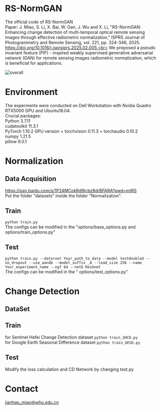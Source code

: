 # RS-NormGAN
The official code of RS-NormGAN<br>
Paper: J. Miao, S. Li, X. Bai, W. Gan, J. Wu and X. Li, "RS-NormGAN: Enhancing change detection of multi-temporal optical remote sensing images through effective radiometric normalization," ISPRS Journal of Photogrammetry and Remote Sensing, vol. 221, pp. 324-346, 2025. https://doi.org/10.1016/j.isprsjprs.2025.02.005.<br>
We proposed a pseudo invariant feature (PIF) - inspired weakly supervised generative adversarial network (GAN) for remote sensing images radiometric normalization, which is beneficial for applications.

![overall](https://github.com/user-attachments/assets/e90d37b3-ada9-40ba-96fa-919e57d2ed02)

# Environment
The experments were conducted on Dell Workstation with Nvidia Quadro RTX5000 GPU and Ubuntu18.04.<br>
Crucial packages:<br>
Python 3.7.11<br>
cudatoolkit 11.3.1<br>
PyTorch 1.10.2 GPU version + torchvision 0.11.3 + torchaudio 0.10.2 <br>
numpy 1.21.5 <br>
pillow 9.0.1 <br>
# Normalization
## Data Acquisition
https://pan.baidu.com/s/1P24MCokRd9Icbz8drBFARA?pwd=mtRS <br>
Put the folder "datasets" inside the folder "Normalization".<br>
## Train
```python train.py```<br>
The configs can be modified in the "options/base_options.py and options/train_options.py" <br>
## Test
```python train.py --dataroot Your_path_to_data --model testdoubleG --no_dropout --use_wandb --model_suffix _A --load_size 256 --name Your_experiment_name --ngf 64 --netG ResUnet```<br>
The configs can be modified in the " options/test_options.py" <br>

# Change Detection
## DataSet

## Train
for Sentinel Hefei Change Detection dataset
```python train_SHCD.py```<br>
for Google Earth Seasonal Difference dataset
```python train_GESD.py```<br>
## Test
Modify the loss calculation and CD Network by changing test.py
# Contact
jianhao_miao@whu.edu.cn

